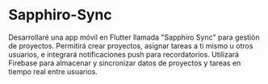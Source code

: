 # Sapphiro-Sync
Desarrollaré una app móvil en Flutter llamada "Sapphiro Sync" para gestión de proyectos. Permitirá crear proyectos, asignar tareas a ti mismo u otros usuarios, e integrará notificaciones push para recordatorios. Utilizará Firebase para almacenar y sincronizar datos de proyectos y tareas en tiempo real entre usuarios.
